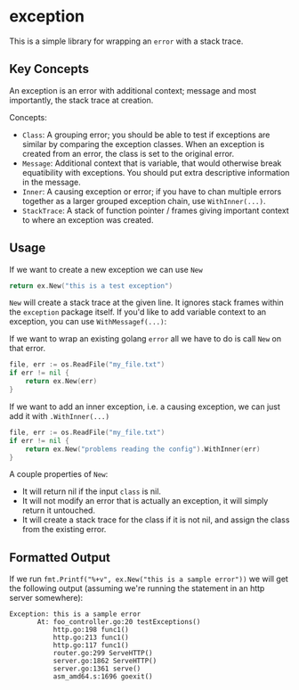 exception
=========

This is a simple library for wrapping an `error` with a stack trace.

## Key Concepts

An exception is an error with additional context; message and most importantly, the stack trace at creation.

Concepts:
- `Class`: A grouping error; you should be able to test if exceptions are similar by comparing the exception classes. When an exception is created from an error, the class is set to the original error.
- `Message`: Additional context that is variable, that would otherwise break equatibility with exceptions. You should put extra descriptive information in the message.
- `Inner`: A causing exception or error; if you have to chan multiple errors together as a larger grouped exception chain, use `WithInner(...)`.
- `StackTrace`: A stack of function pointer / frames giving important context to where an exception was created.

## Usage

If we want to create a new exception we can use `New`

```go
return ex.New("this is a test exception")
```

`New` will create a stack trace at the given line. It ignores stack frames within the `exception` package itself. If you'd like to add variable context to an exception, you can use `WithMessagef(...)`:

If we want to wrap an existing golang `error` all we have to do is call `New` on that error.

```go
file, err := os.ReadFile("my_file.txt")
if err != nil {
    return ex.New(err)
}
```

If we want to add an inner exception, i.e. a causing exception, we can just add it with `.WithInner(...)`

```go
file, err := os.ReadFile("my_file.txt")
if err != nil {
    return ex.New("problems reading the config").WithInner(err)
}
```

A couple properties of `New`:
* It will return nil if the input `class` is nil.
* It will not modify an error that is actually an exception, it will simply return it untouched.
* It will create a stack trace for the class if it is not nil, and assign the class from the existing error.

## Formatted Output

If we run `fmt.Printf("%+v", ex.New("this is a sample error"))` we will get the following output (assuming we're running the statement in an http server somewhere):

```text
Exception: this is a sample error
       At: foo_controller.go:20 testExceptions()
           http.go:198 func1()
           http.go:213 func1()
           http.go:117 func1()
           router.go:299 ServeHTTP()
           server.go:1862 ServeHTTP()
           server.go:1361 serve()
           asm_amd64.s:1696 goexit()
```
